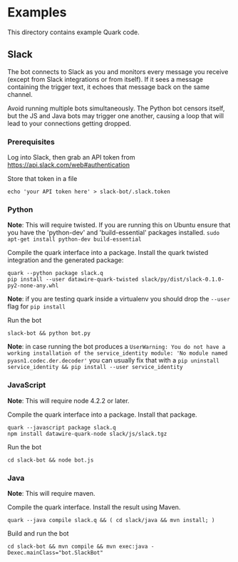 # Examples

This directory contains example Quark code.


## Slack

The bot connects to Slack as you and monitors every message you receive (except from Slack integrations or from itself). If it sees a message containing the trigger text, it echoes that message back on the same channel.

Avoid running multiple bots simultaneously. The Python bot censors itself, but the JS and Java bots may trigger one another, causing a loop that will lead to your connections getting dropped.


### Prerequisites

Log into Slack, then grab an API token from https://api.slack.com/web#authentication

Store that token in a file

    echo 'your API token here' > slack-bot/.slack.token


### Python

**Note**: This will require twisted. If you are running this on Ubuntu ensure that you have the 'python-dev' and 'build-essential' packages installed. ``sudo apt-get install python-dev build-essential``

Compile the quark interface into a package. Install the quark twisted
integration and the generated package:

    quark --python package slack.q
    pip install --user datawire-quark-twisted slack/py/dist/slack-0.1.0-py2-none-any.whl

**Note**: if you are testing quark inside a virtualenv you should drop the `--user` flag for `pip install`

Run the bot

    slack-bot && python bot.py

**Note**: in case running the bot produces a `UserWarning: You do not have a working installation of the service_identity module: 'No module named pyasn1.codec.der.decoder'` you can usually fix that with a `pip uninstall service_identity && pip install --user service_identity`

### JavaScript

**Note**: This will require node 4.2.2 or later.

Compile the quark interface into a package. Install that package.

    quark --javascript package slack.q
    npm install datawire-quark-node slack/js/slack.tgz

Run the bot

    cd slack-bot && node bot.js


### Java

**Note**: This will require maven.

Compile the quark interface. Install the result using Maven.

    quark --java compile slack.q && ( cd slack/java && mvn install; )


Build and run the bot

    cd slack-bot && mvn compile && mvn exec:java -Dexec.mainClass="bot.SlackBot"
